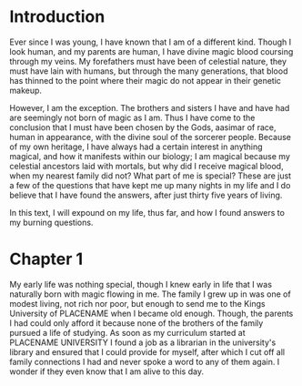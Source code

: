 <div class = "start">
</div>

# Introduction

Ever since I was young, I have known that I am of a different kind. Though I look human, and my parents are human, I have divine magic blood coursing through my veins. My forefathers must have been of celestial nature, they must have lain with humans, but through the many generations, that blood has thinned to the point where their magic do not appear in their genetic makeup. 

However, I am the exception. The brothers and sisters I have and have had are seemingly not born of magic as I am. Thus I have come to the conclusion that I must have been chosen by the Gods, aasimar of race, human in appearance, with the divine soul of the sorcerer people. Because of my own heritage, I have always had a certain interest in anything magical, and how it manifests within our biology; I am magical because my celestial ancestors laid with mortals, but why did I receive magical blood, when my nearest family did not? What part of me is special? These are just a few of the questions that have kept me up many nights in my life and I do believe that I have found the answers, after just thirty five years of living.

In this text, I will expound on my life, thus far, and how I found answers to my burning questions. 

# Chapter 1

My early life was nothing special, though I knew early in life that I was naturally born with magic flowing in me. The family I grew up in was one of modest living, not rich nor poor, but enough to send me to the Kings University of PLACENAME when I became old enough. Though, the parents I had could only afford it because none of the brothers of the family pursued a life of studying. As soon as my curriculum started at PLACENAME UNIVERSITY I found a job as a librarian in the university's library and ensured that I could provide for myself, after which I cut off all family connections I had and never spoke a word to any of them again. I wonder if they even know that I am alive to this day.

<div class ="end">
</div>